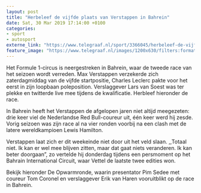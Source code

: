 ```yaml
---
layout: post
title: "Herbeleef de vijfde plaats van Verstappen in Bahrein"
date: Sat, 30 Mar 2019 17:14:00 +0100
categories: 
- sport 
- autosport 
externe_link: "https://www.telegraaf.nl/sport/3366045/herbeleef-de-vijfde-plaats-van-verstappen-in-bahrein"
feature_image: "https://www.telegraaf.nl/images/1200x630/filters:format(jpeg):quality(80)/cdn-kiosk-api.telegraaf.nl/ee4d4058-5306-11e9-bd41-0218eaf05005.jpg"
---
```


<p class="intro">Het Formule 1-circus is neergestreken in Bahrein, waar de tweede race van het seizoen wordt verreden. Max Verstappen verzekerde zich zaterdagmiddag van de vijfde startpositie, Charles Leclerc pakte voor het eerst in zijn loopbaan poleposition. Verslaggever Lars van Soest was ter plekke en twitterde live mee tijdens de kwalificatie. Herbleef hieronder de race.</p> <p>In Bahrein heeft het Verstappen de afgelopen jaren niet altijd meegezeten: drie keer viel de Nederlandse Red Bull-coureur uit, één keer werd hij zesde. Vorig seizoen was zijn race al na vier ronden voorbij na een clash met de latere wereldkampioen Lewis Hamilton.</p><p>Verstappen laat zich er dit weekeinde niet door uit het veld slaan. ,,Totaal niet. Ik kan er wel mee blijven zitten, maar dat gaat niets veranderen. Ik kan beter doorgaan”, zo vertelde hij donderdag tijdens een persmoment op het Bahrain International Circuit, waar Vettel de laatste twee edities won.</p><p>Bekijk hieronder De Opwarmronde, waarin presentator Pim Sedee met coureur Tom Coronel en verslaggever Erik van Haren vooruitblikt op de race in Bahrein.</p>
